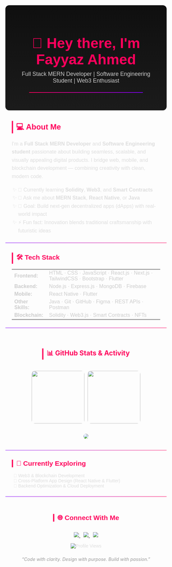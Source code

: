 <div align="center" style="font-family:'Poppins', sans-serif; color:#eaeaea; background:linear-gradient(180deg,#0f0f0f,#1b1b1b); padding:30px; border-radius:12px;">
  
  <h1 style="font-size:2.8rem; color:#ff005c; margin-bottom:10px;">👋 Hey there, I'm Fayyaz Ahmed</h1>
  <p style="font-size:1.1rem; color:#ccc; margin-top:0;">
    Full Stack MERN Developer | Software Engineering Student | Web3 Enthusiast
  </p>

  <hr style="border:none; height:2px; width:80%; background:linear-gradient(to right,#ff005c,#7f00ff); border-radius:5px; margin:25px 0;">
</div>

<!-- 💻 ABOUT ME -->
<div style="font-family:'Poppins', sans-serif; color:#ddd; line-height:1.6; font-size:1rem; padding:0 20px;">
  <h2 style="color:#ff005c; border-left:4px solid #ff005c; padding-left:10px;">💻 About Me</h2>
  <p>
    I'm a <strong>Full Stack MERN Developer</strong> and <strong>Software Engineering student</strong> passionate about building seamless, scalable, and visually appealing digital products.  
    I bridge web, mobile, and blockchain development — combining creativity with clean, modern code.
  </p>
  <ul style="list-style-type:'✨ '; padding-left:20px;">
    <li>🌱 Currently learning <b>Solidity</b>, <b>Web3</b>, and <b>Smart Contracts</b></li>
    <li>💬 Ask me about <b>MERN Stack</b>, <b>React Native</b>, or <b>Java</b></li>
    <li>🎯 Goal: Build next-gen decentralized apps (dApps) with real-world impact</li>
    <li>⚡ Fun fact: Innovation blends traditional craftsmanship with futuristic ideas</li>
  </ul>
</div>

<hr style="border:none; height:1px; background:linear-gradient(to right,#7f00ff,#ff005c); border-radius:5px; margin:25px 0;">

<!-- 🛠️ TECH STACK -->
<div style="font-family:'Poppins', sans-serif; color:#ddd; padding:0 20px;">
  <h2 style="color:#ff005c; border-left:4px solid #ff005c; padding-left:10px;">🛠️ Tech Stack</h2>
  <table align="center" style="border:none; border-collapse:collapse; color:#ccc;">
    <tr><td><b>Frontend:</b></td><td>HTML · CSS · JavaScript · React.js · Next.js · TailwindCSS · Bootstrap · Flutter</td></tr>
    <tr><td><b>Backend:</b></td><td>Node.js · Express.js · MongoDB · Firebase</td></tr>
    <tr><td><b>Mobile:</b></td><td>React Native · Flutter</td></tr>
    <tr><td><b>Other Skills:</b></td><td>Java · Git · GitHub · Figma · REST APIs · Postman</td></tr>
    <tr><td><b>Blockchain:</b></td><td>Solidity · Web3.js · Smart Contracts · NFTs</td></tr>
  </table>
</div>

<hr style="border:none; height:1px; background:linear-gradient(to right,#7f00ff,#ff005c); border-radius:5px; margin:25px 0;">

<!-- 📊 GITHUB STATS -->
<div align="center" style="padding:10px;">
  <h2 style="color:#ff005c; border-left:4px solid #ff005c; padding-left:10px; display:inline-block;">📊 GitHub Stats & Activity</h2>
  <br><br>
  <div style="display:flex; justify-content:center; flex-wrap:wrap; gap:10px;">
    <img src="https://github-readme-stats.vercel.app/api?username=FayyazAhmed111&show_icons=true&theme=radical&hide_border=true" height="165" style="border-radius:10px;">
    <img src="https://github-readme-stats.vercel.app/api/top-langs/?username=FayyazAhmed111&layout=compact&theme=radical&hide_border=true" height="165" style="border-radius:10px;">
  </div>
  <br>
  <img src="https://github-readme-streak-stats.herokuapp.com/?user=FayyazAhmed111&theme=radical&hide_border=true" style="border-radius:10px; margin-top:15px;">
</div>

<hr style="border:none; height:1px; background:linear-gradient(to right,#7f00ff,#ff005c); border-radius:5px; margin:25px 0;">

<!-- 🧠 CURRENTLY EXPLORING -->
<div style="font-family:'Poppins', sans-serif; color:#ddd; padding:0 20px;">
  <h2 style="color:#ff005c; border-left:4px solid #ff005c; padding-left:10px;">🧠 Currently Exploring</h2>
  <ul style="list-style-type:'🚀 '; padding-left:20px;">
    <li>Web3 & Blockchain Development</li>
    <li>Cross-Platform App Design (React Native & Flutter)</li>
    <li>Backend Optimization & Cloud Deployment</li>
  </ul>
</div>

<hr style="border:none; height:1px; background:linear-gradient(to right,#7f00ff,#ff005c); border-radius:5px; margin:25px 0;">

<!-- 🌐 CONNECT -->
<div align="center" style="font-family:'Poppins', sans-serif; color:#ddd;">
  <h2 style="color:#ff005c; border-left:4px solid #ff005c; padding-left:10px; display:inline-block;">🌐 Connect With Me</h2>
  <br><br>
  <a href="https://www.linkedin.com/in/fayaz-siraj/" target="_blank" style="margin:0 5px;">
    <img src="https://img.shields.io/badge/LinkedIn-0077B5.svg?style=for-the-badge&logo=linkedin&logoColor=white" />
  </a>
  <a href="https://github.com/FayyazAhmed111" target="_blank" style="margin:0 5px;">
    <img src="https://img.shields.io/badge/GitHub-171515.svg?style=for-the-badge&logo=github&logoColor=white" />
  </a>
  <a href="https://x.com/RISKYY_ETH" target="_blank" style="margin:0 5px;">
    <img src="https://img.shields.io/badge/Twitter-1DA1F2.svg?style=for-the-badge&logo=twitter&logoColor=white" />
  </a>
  <br><br>
  <img src="https://komarev.com/ghpvc/?username=FayyazAhmed111&color=blueviolet&style=for-the-badge" alt="Profile Views" />
</div>

<div align="center" style="margin-top:25px; color:#999; font-style:italic;">
  “Code with clarity. Design with purpose. Build with passion.”
</div>

